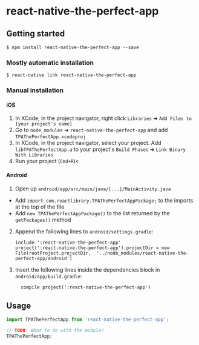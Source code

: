 
# react-native-the-perfect-app

## Getting started

`$ npm install react-native-the-perfect-app --save`

### Mostly automatic installation

`$ react-native link react-native-the-perfect-app`

### Manual installation


#### iOS

1. In XCode, in the project navigator, right click `Libraries` ➜ `Add Files to [your project's name]`
2. Go to `node_modules` ➜ `react-native-the-perfect-app` and add `TPAThePerfectApp.xcodeproj`
3. In XCode, in the project navigator, select your project. Add `libTPAThePerfectApp.a` to your project's `Build Phases` ➜ `Link Binary With Libraries`
4. Run your project (`Cmd+R`)<

#### Android

1. Open up `android/app/src/main/java/[...]/MainActivity.java`
  - Add `import com.reactlibrary.TPAThePerfectAppPackage;` to the imports at the top of the file
  - Add `new TPAThePerfectAppPackage()` to the list returned by the `getPackages()` method
2. Append the following lines to `android/settings.gradle`:
  	```
  	include ':react-native-the-perfect-app'
  	project(':react-native-the-perfect-app').projectDir = new File(rootProject.projectDir, 	'../node_modules/react-native-the-perfect-app/android')
  	```
3. Insert the following lines inside the dependencies block in `android/app/build.gradle`:
  	```
      compile project(':react-native-the-perfect-app')
  	```

## Usage
```javascript
import TPAThePerfectApp from 'react-native-the-perfect-app';

// TODO: What to do with the module?
TPAThePerfectApp;
```
  